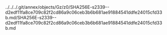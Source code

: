 ../../../.git/annex/objects/Gz/z0/SHA256E-s2339--d2edf11fa8ce709c82f2cd86a9c06ceb3b6b681ae91884541ddfe24015cfd33b.md/SHA256E-s2339--d2edf11fa8ce709c82f2cd86a9c06ceb3b6b681ae91884541ddfe24015cfd33b.md
